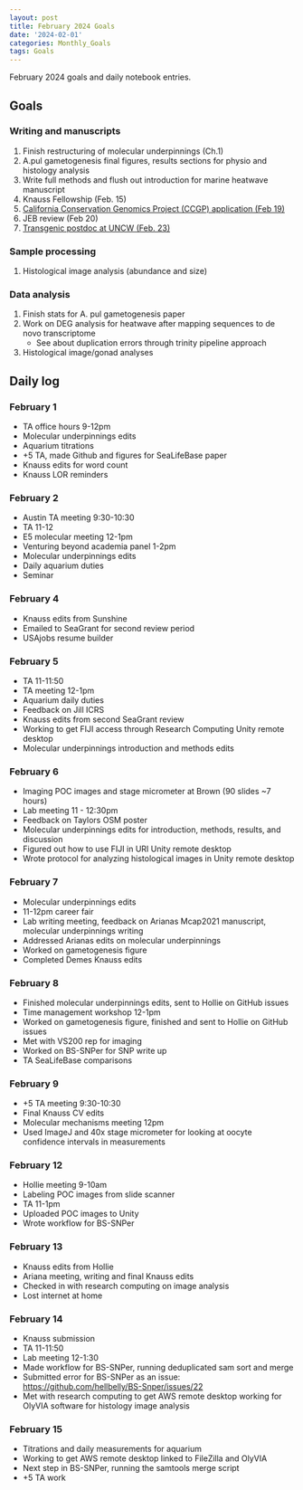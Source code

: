 ```yaml
---
layout: post
title: February 2024 Goals
date: '2024-02-01'
categories: Monthly_Goals
tags: Goals
---
```


February 2024 goals and daily notebook entries. 

## Goals  

### Writing and manuscripts 
              
1. Finish restructuring of molecular underpinnings (Ch.1)
2. A.pul gametogenesis final figures, results sections for physio and histology analysis
3. Write full methods and flush out introduction for marine heatwave manuscript
4. Knauss Fellowship (Feb. 15)
5. [California Conservation Genomics Project (CCGP) application (Feb 19)](https://aprecruit.ucmerced.edu/JPF01682)
6. JEB review (Feb 20)
7. [Transgenic postdoc at UNCW (Feb. 23)](https://jobs.uncw.edu/postings/30797)

### Sample processing

1. Histological image analysis (abundance and size)

### Data analysis

1. Finish stats for A. pul gametogenesis paper
2. Work on DEG analysis for heatwave after mapping sequences to de novo transcriptome
	- See about duplication errors through trinity pipeline approach
3. Histological image/gonad analyses 

## Daily log 

### February 1
- TA office hours 9-12pm
- Molecular underpinnings edits
- Aquarium titrations
- +5 TA, made Github and figures for SeaLifeBase paper
- Knauss edits for word count
- Knauss LOR reminders

### February 2
- Austin TA meeting 9:30-10:30
- TA 11-12
- E5 molecular meeting 12-1pm
- Venturing beyond academia panel 1-2pm
- Molecular underpinnings edits
- Daily aquarium duties
- Seminar

### February 4
- Knauss edits from Sunshine
- Emailed to SeaGrant for second review period
- USAjobs resume builder

### February 5
- TA 11-11:50
- TA meeting 12-1pm
- Aquarium daily duties
- Feedback on Jill ICRS
- Knauss edits from second SeaGrant review
- Working to get FIJI access through Research Computing Unity remote desktop
- Molecular underpinnings introduction and methods edits

### February 6
- Imaging POC images and stage micrometer at Brown (90 slides ~7 hours)
- Lab meeting 11 - 12:30pm
- Feedback on Taylors OSM poster
- Molecular underpinnings edits for introduction, methods, results, and discussion
- Figured out how to use FIJI in URI Unity remote desktop
- Wrote protocol for analyzing histological images in Unity remote desktop

### February 7
- Molecular underpinnings edits
- 11-12pm career fair
- Lab writing meeting, feedback on Arianas Mcap2021 manuscript, molecular underpinnings writing
- Addressed Arianas edits on molecular underpinnings
- Worked on gametogenesis figure 
- Completed Demes Knauss edits

### February 8
- Finished molecular underpinnings edits, sent to Hollie on GitHub issues
- Time management workshop 12-1pm
- Worked on gametogenesis figure, finished and sent to Hollie on GitHub issues
- Met with VS200 rep for imaging
- Worked on BS-SNPer for SNP write up 
- TA SeaLifeBase comparisons

### February 9
- +5 TA meeting 9:30-10:30
- Final Knauss CV edits
- Molecular mechanisms meeting 12pm
- Used ImageJ and 40x stage micrometer for looking at oocyte confidence intervals in measurements

### February 12
- Hollie meeting 9-10am
- Labeling POC images from slide scanner
- TA 11-1pm
- Uploaded POC images to Unity
- Wrote workflow for BS-SNPer

### February 13
- Knauss edits from Hollie
- Ariana meeting, writing and final Knauss edits
- Checked in with research computing on image analysis
- Lost internet at home

### February 14
- Knauss submission
- TA 11-11:50
- Lab meeting 12-1:30
- Made workflow for BS-SNPer, running deduplicated sam sort and merge
- Submitted error for BS-SNPer as an issue: https://github.com/hellbelly/BS-Snper/issues/22
- Met with research computing to get AWS remote desktop working for OlyVIA software for histology image analysis

### February 15
- Titrations and daily measurements for aquarium 
- Working to get AWS remote desktop linked to FileZilla and OlyVIA
- Next step in BS-SNPer, running the samtools merge script
- +5 TA work

